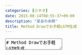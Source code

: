 ```yaml
---
categories: [小ネタ]
date: 2015-08-14T00:55:37+09:00
description: "某会の余興"
title: Method Drawでお手軽LGTM生成
---
```


<textarea data-markdown
    data-separator="\n===\n"
    data-vertical="\n---\n"
    data-notes="^Note:">
# Method Drawでお手軽LGTM生成
----------------------

<!-- .slide: class="center" -->
===
# About Me
---------
![κeenのアイコン](/images/icon.png) <!-- .element: style="position:absolute;right:0;z-index:-1" -->

 + κeen
 + [@blackenedgold](https://twitter.com/blackenedgold)
 + Github: [KeenS](https://github.com/KeenS)
 + サイバーエージェントのエンジニア
 + Lisp, ML, Shell Scriptあたりを書きます

===
# Method Draw
-------------

* シンプルなSVG エディタ
* オープンソース
* [editor.method.ac](http://editor.method.ac/)

===
# デモ

<!-- .slide: class="center" -->
===
# 以上
------
Have a happy hacking life
<!-- .slide: class="center" -->

</textarea>
